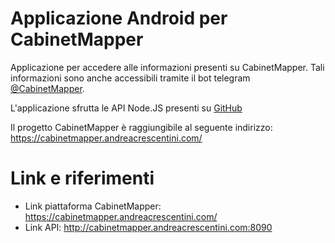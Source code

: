 # Applicazione Android per CabinetMapper

Applicazione per accedere alle informazioni presenti su CabinetMapper. Tali informazioni sono anche accessibili tramite il bot telegram [@CabinetMapper](https://t.me/CabinetMapper).

L'applicazione sfrutta le API Node.JS presenti su [GitHub](https://github.com/ElCresh/CabinetMapper-API-TelegramBot)

Il progetto CabinetMapper è raggiungibile al seguente indirizzo: https://cabinetmapper.andreacrescentini.com/

# Link e riferimenti
* Link piattaforma CabinetMapper: https://cabinetmapper.andreacrescentini.com/
* Link API: http://cabinetmapper.andreacrescentini.com:8090
